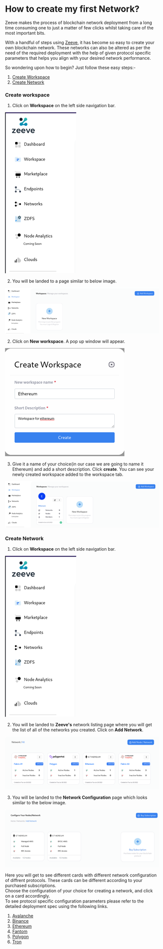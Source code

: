 # How to create my first Network?

Zeeve makes the process of blockchain network deployment from a long time consuming one to just a matter of few clicks whilst taking care of the most important bits.

With a handful of steps using [Zeeve](https://zeeve.io), it has become so easy to create your own blockchain network. These networks can also be altered as per the need of the required deployment with the help of  given protocol specific parameters that helps you align with your desired network performance.

So wondering upon how to begin? Just follow these easy steps:-

  1. [Create Workspace](#create-workspace)
  2. [Create Network](#create-network)

### Create workspace

  1. Click on **Workspace** on the left side navigation bar.

  ![](images/sideNavBar.png)

  2. You will be landed to a page similar to below image.

  ![](images/addWorkspace.png)

  2. Click on **New workspace**. A pop up window will appear.

   ![](images/createWorkspace.png)

  3. Give it a name of your choice(in our case we are going to name it Ethereum) and add a short description. Click **create**. You can see your newly created workspace added to the workspace tab.

  ![](images/createdWorkspace.png)
  
### Create Network
  1. Click on **Workspace** on the left side navigation bar.

  ![](images/sideNavBar.png)

  2. You will be landed to **Zeeve's** network listing page where you will get the list of all of the networks you created. Click on **Add Network**.

  ![](images/allNetworks.png)

  3. You will be landed to the **Network Configuration** page which looks similar to the below image.
   
   ![](images/networkConfiguration.png)

  Here you will get to see different cards with different network configuration of diffrent protocols. These cards can be different according to your purchased subscriptions.<br>
  Choose the configuration of your choice for creating a network, and click on a card accordingly.<br>
  To see protocol specific configuration parameters please refer to the detailed deployment spec using the following links.

  1. [Avalanche](./Avalanche.md)
  2. [Binance](./Binance.md)
  3. [Ethereum](./Ethereum.md)
  4. [Fantom](./Fantom.md)
  5. [Polygon](./Polygon.md)
  6. [Tron](./Tron.md)
